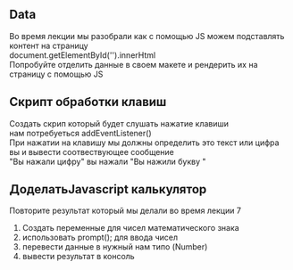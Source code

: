 ## Data 
Во время лекции мы разобрали как с помощью JS можем подставлять контент на страницу      
document.getElementById('').innerHtml    
Попробуйте отделить данные в своем макете и рендерить их на страницу с помощью JS  

## Скрипт обработки клавиш   
Создать скрип который будет слушать нажатие клавиши  
нам потребуеться addEventListener()  
При нажатии на клавишу мы должны определить это текст или цифра   
вы и вывести соотвествующее сообщение   
"Вы нажали цифру" вы нажали "Вы нажили букву "  

## ДоделатьJavascript калькулятор  
Повторите результат который мы делали во время лекции 7  
1) Создать переменные для чисел математического знака  
2) использовать prompt(); для ввода чисел  
3) перевести данные в нужный нам типо (Number)  
4) вывести результат в консоль   

